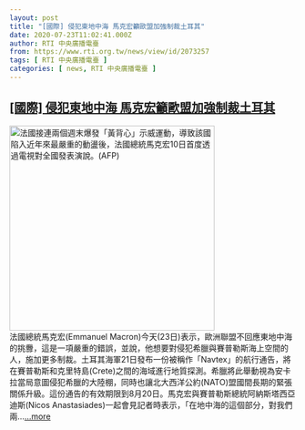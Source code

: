 ```yaml
---
layout: post
title: "[國際] 侵犯東地中海 馬克宏籲歐盟加強制裁土耳其"
date: 2020-07-23T11:02:41.000Z
author: RTI 中央廣播電臺
from: https://www.rti.org.tw/news/view/id/2073257
tags: [ RTI 中央廣播電臺 ]
categories: [ news, RTI 中央廣播電臺 ]
---
```

<!--1595502161000-->
[[國際] 侵犯東地中海 馬克宏籲歐盟加強制裁土耳其](https://www.rti.org.tw/news/view/id/2073257)
------

<div>
<img src="https://static.rti.org.tw/assets/thumbnails/2018/12/11/cfc0260ca1bc5db16d0c34cd7d9aa470.jpg" width="360" alt="法國接連兩個週末爆發「黃背心」示威運動，導致該國陷入近年來最嚴重的動盪後，法國總統馬克宏10日首度透過電視對全國發表演說。(AFP)" title="法國接連兩個週末爆發「黃背心」示威運動，導致該國陷入近年來最嚴重的動盪後，法國總統馬克宏10日首度透過電視對全國發表演說。(AFP)"><br>法國總統馬克宏(Emmanuel Macron)今天(23日)表示，歐洲聯盟不回應東地中海的挑釁，這是一項嚴重的錯誤，並說，他想要對侵犯希臘與賽普勒斯海上空間的人，施加更多制裁。土耳其海軍21日發布一份被稱作「Navtex」的航行通告，將在賽普勒斯和克里特島(Crete)之間的海域進行地質探測。希臘將此舉動視為安卡拉當局意圖侵犯希臘的大陸棚，同時也讓北大西洋公約(NATO)盟國間長期的緊張關係升級。這份通告的有效期限到8月20日。馬克宏與賽普勒斯總統阿納斯塔西亞迪斯(Nicos Anastasiades)一起會見記者時表示，「在地中海的這個部分，對我們兩...<a target="_blank" href="https://www.rti.org.tw/news/view/id/2073257">...more</a>
</div>
